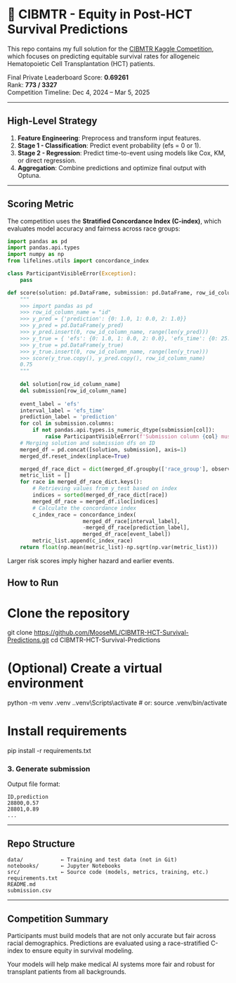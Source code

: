 # 🧬 CIBMTR - Equity in Post-HCT Survival Predictions

This repo contains my full solution for the [CIBMTR Kaggle Competition](https://www.kaggle.com/competitions/equity-post-HCT-survival-predictions), which focuses on predicting equitable survival rates for allogeneic Hematopoietic Cell Transplantation (HCT) patients.

Final Private Leaderboard Score: **0.69261**  
Rank: **773 / 3327**  
Competition Timeline: Dec 4, 2024 – Mar 5, 2025

---

## High-Level Strategy

1. **Feature Engineering**: Preprocess and transform input features.
2. **Stage 1 - Classification**: Predict event probability (efs = 0 or 1).
3. **Stage 2 - Regression**: Predict time-to-event using models like Cox, KM, or direct regression.
4. **Aggregation**: Combine predictions and optimize final output with Optuna.

---

## Scoring Metric

The competition uses the **Stratified Concordance Index (C-index)**, which evaluates model accuracy and fairness across race groups:

```python
import pandas as pd
import pandas.api.types
import numpy as np
from lifelines.utils import concordance_index

class ParticipantVisibleError(Exception):
    pass

def score(solution: pd.DataFrame, submission: pd.DataFrame, row_id_column_name: str) -> float:
    """
    >>> import pandas as pd
    >>> row_id_column_name = "id"
    >>> y_pred = {'prediction': {0: 1.0, 1: 0.0, 2: 1.0}}
    >>> y_pred = pd.DataFrame(y_pred)
    >>> y_pred.insert(0, row_id_column_name, range(len(y_pred)))
    >>> y_true = { 'efs': {0: 1.0, 1: 0.0, 2: 0.0}, 'efs_time': {0: 25.1234,1: 250.1234,2: 2500.1234}, 'race_group': {0: 'race_group_1', 1: 'race_group_1', 2: 'race_group_1'}}
    >>> y_true = pd.DataFrame(y_true)
    >>> y_true.insert(0, row_id_column_name, range(len(y_true)))
    >>> score(y_true.copy(), y_pred.copy(), row_id_column_name)
    0.75
    """
    
    del solution[row_id_column_name]
    del submission[row_id_column_name]
    
    event_label = 'efs'
    interval_label = 'efs_time'
    prediction_label = 'prediction'
    for col in submission.columns:
        if not pandas.api.types.is_numeric_dtype(submission[col]):
            raise ParticipantVisibleError(f'Submission column {col} must be a number')
    # Merging solution and submission dfs on ID
    merged_df = pd.concat([solution, submission], axis=1)
    merged_df.reset_index(inplace=True)

    merged_df_race_dict = dict(merged_df.groupby(['race_group'], observed=True).groups)
    metric_list = []
    for race in merged_df_race_dict.keys():
        # Retrieving values from y_test based on index
        indices = sorted(merged_df_race_dict[race])
        merged_df_race = merged_df.iloc[indices]
        # Calculate the concordance index
        c_index_race = concordance_index(
                        merged_df_race[interval_label],
                        -merged_df_race[prediction_label], 
                        merged_df_race[event_label])
        metric_list.append(c_index_race)
    return float(np.mean(metric_list)-np.sqrt(np.var(metric_list)))
```
Larger risk scores imply higher hazard and earlier events.

## How to Run

# Clone the repository
git clone https://github.com/MooseML/CIBMTR-HCT-Survival-Predictions.git
cd CIBMTR-HCT-Survival-Predictions

# (Optional) Create a virtual environment
python -m venv .venv
.\.venv\Scripts\activate      # or: source .venv/bin/activate

# Install requirements
pip install -r requirements.txt

### 3. Generate submission

Output file format:

```
ID,prediction
28800,0.57
28801,0.89
...
```

---

## Repo Structure

```
data/            ← Training and test data (not in Git)
notebooks/       ← Jupyter Notebooks
src/             ← Source code (models, metrics, training, etc.)
requirements.txt
README.md
submission.csv   
```

---

## Competition Summary

Participants must build models that are not only accurate but fair across racial demographics. Predictions are evaluated using a race-stratified C-index to ensure equity in survival modeling.

Your models will help make medical AI systems more fair and robust for transplant patients from all backgrounds.
